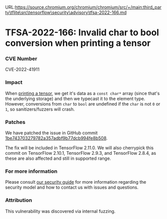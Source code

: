 URL:https://source.chromium.org/chromium/chromium/src/+/main:third_party\tflite\src\tensorflow\security\advisory\tfsa-2022-166.md
# TFSA-2022-166: Invalid char to bool conversion when printing a tensor

### CVE Number
CVE-2022-41911

### Impact
When [printing a tensor](https://github.com/tensorflow/tensorflow/blob/807cae8a807960fd7ac2313cde73a11fc15e7942/tensorflow/core/framework/tensor.cc#L1200-L1227), we get it's data as a `const char*` array (since that's the underlying storage) and then we typecast it to the element type. However, conversions from `char` to `bool` are undefined if the `char` is not `0` or `1`, so sanitizers/fuzzers will crash.

### Patches
We have patched the issue in GitHub commit [1be743703279782a357adbf9b77dcb994fe8b508](https://github.com/tensorflow/tensorflow/commit/1be743703279782a357adbf9b77dcb994fe8b508).

The fix will be included in TensorFlow 2.11.0. We will also cherrypick this commit on TensorFlow 2.10.1, TensorFlow 2.9.3, and TensorFlow 2.8.4, as these are also affected and still in supported range.

### For more information
Please consult [our security guide](https://github.com/tensorflow/tensorflow/blob/master/SECURITY.md) for more information regarding the security model and how to contact us with issues and questions.

### Attribution
This vulnerability was discovered via internal fuzzing.
